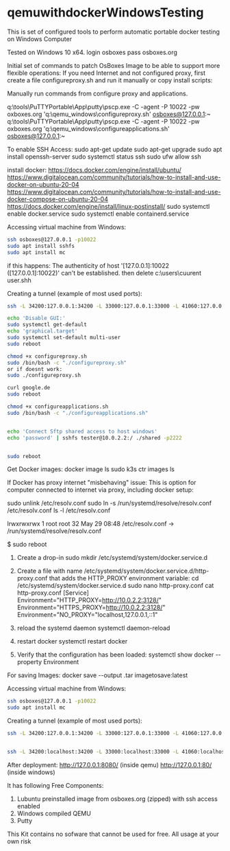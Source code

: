 # qemuwithdockerWindowsTesting
This is set of configured tools to perform automatic portable docker testing on Windows Computer

Tested on Windows 10 x64.
login osboxes
pass osboxes.org

Initial set of commands to patch OsBoxes Image to be able to support more flexible operations:
If you need Internet and not configured proxy, first create a file configureproxy.sh and run it manually
or copy install scripts:

Manually run commands from configure proxy and applications.

q:\tools\PuTTYPortable\App\putty\pscp.exe -C -agent -P 10022 -pw oxboxes.org 'q:\qemu_windows\configureproxy.sh' osboxes@127.0.0.1:~ 
q:\tools\PuTTYPortable\App\putty\pscp.exe -C -agent -P 10022 -pw oxboxes.org 'q:\qemu_windows\configureapplications.sh' osboxes@127.0.0.1:~ 

To enable SSH Access:
sudo apt-get update
sudo apt-get upgrade
sudo apt install openssh-server
sudo systemctl status ssh
sudo ufw allow ssh


install docker:
https://docs.docker.com/engine/install/ubuntu/
https://www.digitalocean.com/community/tutorials/how-to-install-and-use-docker-on-ubuntu-20-04
https://www.digitalocean.com/community/tutorials/how-to-install-and-use-docker-compose-on-ubuntu-20-04
https://docs.docker.com/engine/install/linux-postinstall/
 sudo systemctl enable docker.service
 sudo systemctl enable containerd.service


Accessing virtual machine from Windows:

``` sh
ssh osboxes@127.0.0.1 -p10022
sudo apt install sshfs
sudo apt install mc
```

if this happens:
The authenticity of host '[127.0.0.1]:10022 ([127.0.0.1]:10022)' can't be established.
then delete c:\users\cuurent user\.shh

Creating a tunnel (example of most used ports):
``` sh
ssh -L 34200:127.0.0.1:34200 -L 33000:127.0.0.1:33000 -L 41060:127.0.0.1:41060 -L 41061:127.0.0.1:41061 -L 41062:127.0.0.1:41062 -L 41063:127.0.0.1:41063 -L 8334:127.0.0.1:8334 -L 3306:127.0.0.1:3306 -L 22:127.0.0.1:22 -L 80:127.0.0.1:80 -L 31191:127.0.0.1:31191 -L 30604:127.0.0.1:30604  -L 8001:127.0.0.1:8001 -L 27017:127.0.0.1:27017 -L 8081:127.0.0.1:8080 -L 6443:127.0.0.1:6443 -L 3000:127.0.0.1:3000 -L 4200:127.0.0.1:4200 -L 8443:192.168.67.2:8443  osboxes@127.0.0.1 -p10022 
```

``` sh
echo 'Disable GUI:'
sudo systemctl get-default
echo 'graphical.target'
sudo systemctl set-default multi-user
sudo reboot

chmod +x configureproxy.sh
sudo /bin/bash -c "./configureproxy.sh" 
or if doesnt work:
sudo ./configureproxy.sh

curl google.de
sudo reboot

chmod +x configureapplications.sh
sudo /bin/bash -c "./configureapplications.sh"


echo 'Connect Sftp shared access to host windows'
echo 'password' | sshfs tester@10.0.2.2:/ ./shared -p2222


sudo reboot
```

Get Docker images:
docker image ls
sudo k3s ctr images ls

If Docker has proxy internet "misbehaving" issue:
This is option for computer connected to internet via proxy, including docker setup:



sudo unlink /etc/resolv.conf
sudo ln -s /run/systemd/resolve/resolv.conf /etc/resolv.conf
ls -l /etc/resolv.conf

lrwxrwxrwx 1 root root 32 May 29 08:48 /etc/resolv.conf -> /run/systemd/resolve/resolv.conf

$ sudo reboot




1. Create a drop-in
sudo mkdir /etc/systemd/system/docker.service.d
2. Create a file with name /etc/systemd/system/docker.service.d/http-proxy.conf that adds the HTTP_PROXY environment variable:
cd /etc/systemd/system/docker.service.d
sudo nano  http-proxy.conf
cat http-proxy.conf
[Service]
Environment="HTTP_PROXY=http://10.0.2.2:3128/"
Environment="HTTPS_PROXY=http://10.0.2.2:3128/"
Environment="NO_PROXY="localhost,127.0.0.1,::1"


3. reload the systemd daemon
systemctl daemon-reload
4. restart docker
systemctl restart docker
5. Verify that the configuration has been loaded:
systemctl show docker --property Environment

For saving Images:
docker save --output <filename>.tar imagetosave:latest


Accessing virtual machine from Windows:

``` sh
ssh osboxes@127.0.0.1 -p10022
sudo apt install mc
```

Creating a tunnel (example of most used ports):
``` sh
ssh -L 34200:127.0.0.1:34200 -L 33000:127.0.0.1:33000 -L 41060:127.0.0.1:41060 -L 41061:127.0.0.1:41061 -L 41062:127.0.0.1:41062 -L 41063:127.0.0.1:41063 -L 8334:127.0.0.1:8334 -L 3306:127.0.0.1:3306 -L 22:127.0.0.1:22 -L 80:127.0.0.1:80 -L 31191:127.0.0.1:31191 -L 30604:127.0.0.1:30604  -L 8001:127.0.0.1:8001 -L 27017:127.0.0.1:27017 -L 8081:127.0.0.1:8080 -L 6443:127.0.0.1:6443 -L 3000:127.0.0.1:3000 -L 4200:127.0.0.1:4200 -L 8443:192.168.67.2:8443  osboxes@127.0.0.1 -p10022 


ssh -L 34200:localhost:34200 -L 33000:localhost:33000 -L 41060:localhost:41060 -L 41061:localhost:41061 -L 41062:localhost:41062 -L 41063:localhost:41063 -L 8334:localhost:8334 -L 3306:localhost:3306 -L 22:localhost:22 -L 8080:localhost:80 -L 31191:localhost:31191 -L 30604:localhost:30604  -L 8001:localhost:8001 -L 27017:localhost:27017 -L 8081:localhost:8080 -L 6443:localhost:6443 -L 3000:localhost:3000 -L 4200:localhost:4200 -L 8443:localhost.2:8443 -L 9000:localhost.2:9000  osboxes@localhost -p10022 
```

After deployment:
http://127.0.0.1:8080/ (inside qemu)
http://127.0.0.1:80/ (inside windows)

It has following Free Components:
1. Lubuntu preinstalled image from osboxes.org (zipped) with ssh access enabled
2. Windows compiled QEMU
3. Putty


This Kit contains no sofware that cannot be used for free.
All usage at your own risk




